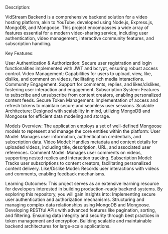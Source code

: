 Description:

VidStream Backend is a comprehensive backend solution for a video hosting platform, akin to YouTube, developed using Node.js, Express.js, MongoDB, and Mongoose. This project encompasses a wide array of features essential for a modern video-sharing service, including user authentication, video management, interactive community features, and subscription handling.

Key Features:

User Authentication & Authorization: Secure user registration and login functionalities implemented with JWT and bcrypt, ensuring robust access control.
Video Management: Capabilities for users to upload, view, like, dislike, and comment on videos, facilitating rich media interactions.
Community Engagement: Support for comments, replies, and likes/dislikes, fostering user interaction and engagement.
Subscription System: Features to subscribe and unsubscribe from content creators, enabling personalized content feeds.
Secure Token Management: Implementation of access and refresh tokens to maintain secure and seamless user sessions.
Scalable Architecture: Designed with scalability in mind, utilizing MongoDB and Mongoose for efficient data modeling and storage.

Models Overview:
The application employs a set of well-defined Mongoose models to represent and manage the core entities within the platform:
User Model: Manages user information, authentication credentials, and subscription data.
Video Model: Handles metadata and content details for uploaded videos, including title, description, URL, and associated user references.
Comment Model: Manages user comments on videos, supporting nested replies and interaction tracking.
Subscription Model: Tracks user subscriptions to content creators, facilitating personalized content delivery.
Like/Dislike Model: Records user interactions with videos and comments, enabling feedback mechanisms.

Learning Outcomes:
This project serves as an extensive learning resource for developers interested in building production-ready backend systems. By exploring this repository, you will gain insights into:
Implementing secure user authentication and authorization mechanisms.
Structuring and managing complex data relationships using MongoDB and Mongoose.
Developing RESTful APIs with advanced features like pagination, sorting, and filtering.
Ensuring data integrity and security through best practices in token management and encryption.
Building scalable and maintainable backend architectures for large-scale applications.
